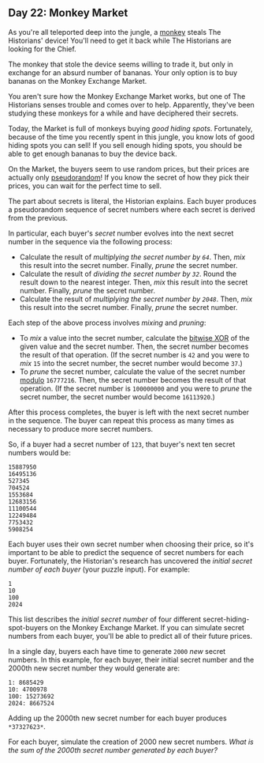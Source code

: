 Day 22: Monkey Market
---------------------

As you're all teleported deep into the jungle, a [monkey](/2022/day/11) steals The Historians' device! You'll need to get it back while The Historians are looking for the Chief.


The monkey that stole the device seems willing to trade it, but only in exchange for an absurd number of bananas. Your only option is to buy bananas on the Monkey Exchange Market.


You aren't sure how the Monkey Exchange Market works, but one of The Historians senses trouble and comes over to help. Apparently, they've been studying these monkeys for a while and have deciphered their secrets.


Today, the Market is full of monkeys buying *good hiding spots*. Fortunately, because of the time you recently spent in this jungle, you know lots of good hiding spots you can sell! If you sell enough hiding spots, you should be able to get enough bananas to buy the device back.


On the Market, the buyers seem to use random prices, but their prices are actually only [pseudorandom](https://en.wikipedia.org/wiki/Pseudorandom_number_generator)! If you know the secret of how they pick their prices, you can wait for the perfect time to sell.


The part about secrets is literal, the Historian explains. Each buyer produces a pseudorandom sequence of secret numbers where each secret is derived from the previous.


In particular, each buyer's *secret* number evolves into the next secret number in the sequence via the following process:


* Calculate the result of *multiplying the secret number by `64`*. Then, *mix* this result into the secret number. Finally, *prune* the secret number.
* Calculate the result of *dividing the secret number by `32`*. Round the result down to the nearest integer. Then, *mix* this result into the secret number. Finally, *prune* the secret number.
* Calculate the result of *multiplying the secret number by `2048`*. Then, *mix* this result into the secret number. Finally, *prune* the secret number.


Each step of the above process involves *mixing* and *pruning*:


* To *mix* a value into the secret number, calculate the [bitwise XOR](https://en.wikipedia.org/wiki/Bitwise_operation#XOR) of the given value and the secret number. Then, the secret number becomes the result of that operation. (If the secret number is `42` and you were to *mix* `15` into the secret number, the secret number would become `37`.)
* To *prune* the secret number, calculate the value of the secret number [modulo](https://en.wikipedia.org/wiki/Modulo) `16777216`. Then, the secret number becomes the result of that operation. (If the secret number is `100000000` and you were to *prune* the secret number, the secret number would become `16113920`.)


After this process completes, the buyer is left with the next secret number in the sequence. The buyer can repeat this process as many times as necessary to produce more secret numbers.


So, if a buyer had a secret number of `123`, that buyer's next ten secret numbers would be:



```
15887950
16495136
527345
704524
1553684
12683156
11100544
12249484
7753432
5908254

```

Each buyer uses their own secret number when choosing their price, so it's important to be able to predict the sequence of secret numbers for each buyer. Fortunately, the Historian's research has uncovered the *initial secret number of each buyer* (your puzzle input). For example:



```
1
10
100
2024

```

This list describes the *initial secret number* of four different secret-hiding-spot-buyers on the Monkey Exchange Market. If you can simulate secret numbers from each buyer, you'll be able to predict all of their future prices.


In a single day, buyers each have time to generate `2000` *new* secret numbers. In this example, for each buyer, their initial secret number and the 2000th new secret number they would generate are:



```
1: 8685429
10: 4700978
100: 15273692
2024: 8667524

```

Adding up the 2000th new secret number for each buyer produces `*37327623*`.


For each buyer, simulate the creation of 2000 new secret numbers. *What is the sum of the 2000th secret number generated by each buyer?*


